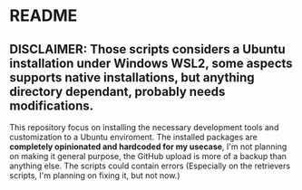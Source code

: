 # README

## DISCLAIMER: Those scripts considers a Ubuntu installation under Windows WSL2, some aspects supports native installations, but anything directory dependant, probably needs modifications.

This repository focus on installing the necessary development tools and customization to a Ubuntu enviroment. The installed packages are **completely opinionated and hardcoded for my usecase**, I'm not planning on making  it general purpose, the GitHub upload is more of a backup than anything else.
The scripts could contain errors (Especially on the retrievers scripts, I'm planning on fixing it, but not now.)
